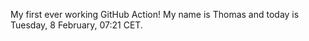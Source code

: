 My first ever working GitHub Action!
My name is Thomas and today is Tuesday, 8 February, 07:21 CET. 
